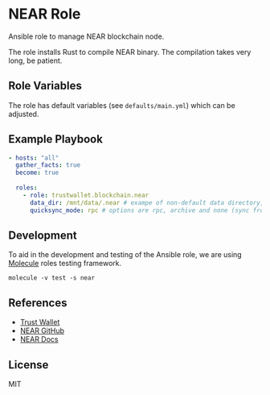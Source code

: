 # NEAR Role

Ansible role to manage NEAR blockchain node.

The role installs Rust to compile NEAR binary. The compilation takes very long, be patient.

## Role Variables

The role has default variables (see `defaults/main.yml`) which can be adjusted.

## Example Playbook

```yaml
- hosts: "all"
  gather_facts: true
  become: true
  
  roles:
    - role: trustwallet.blockchain.near
      data_dir: /mnt/data/.near # exampe of non-default data directory, default is /home/users/near/.near
      quicksync_mode: rpc # options are rpc, archive and none (sync from scratch)
```

## Development

To aid in the development and testing of the Ansible role, we are 
using [Molecule](https://molecule.readthedocs.io/en/latest/index.html) roles testing framework.

```shell
molecule -v test -s near
```

## References

* [Trust Wallet](https://trustwallet.com)
* [NEAR GitHub](https://github.com/near/nearcore)
* [NEAR Docs](https://docs.near.org/docs/develop/node/intro/what-is-a-node)

## License

MIT
